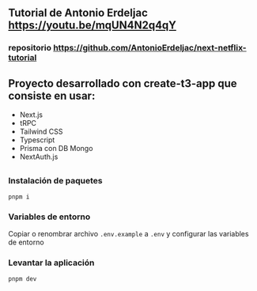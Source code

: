 ## Tutorial de Antonio Erdeljac https://youtu.be/mqUN4N2q4qY
### repositorio https://github.com/AntonioErdeljac/next-netflix-tutorial

  ## Proyecto desarrollado con create-t3-app que consiste en usar:
  
 - Next.js
 - tRPC
 - Tailwind CSS
 - Typescript
 - Prisma con DB Mongo
 - NextAuth.js
 
##
### Instalación de paquetes

    pnpm i

### Variables de entorno
Copiar o renombrar archivo `.env.example`  a `.env` y configurar las variables de entorno

### Levantar la aplicación

    pnpm dev
